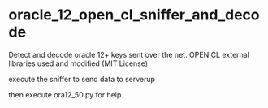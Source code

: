 # oracle_12_open_cl_sniffer_and_decode

Detect and decode oracle 12+ keys sent over the net. OPEN CL external libraries used and modified (MIT License)

execute the sniffer to send data to serverup

then execute ora12_50.py for help
